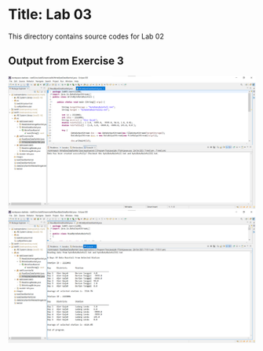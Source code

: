 # Title: Lab 03

This directory contains source codes for Lab 02

## Output from Exercise 3

![image](https://github.com/EuniceFoo533/dadrepository/blob/main/workspace-dadlabs/lab03/images/OutputExercise04(1).png)
![image](https://github.com/EuniceFoo533/dadrepository/blob/main/workspace-dadlabs/lab03/images/OutputExercise04(2).png)
